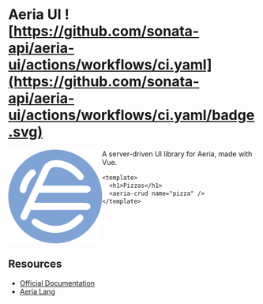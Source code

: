 # Aeria UI ![https://github.com/sonata-api/aeria-ui/actions/workflows/ci.yaml](https://github.com/sonata-api/aeria-ui/actions/workflows/ci.yaml/badge.svg)

<img
  align="left"
  src="/assets/aeria-logo.png"
  alt="Aeria Logo" 
  width="190px"
  height="190px"
/>


A server-driven UI library for Aeria, made with Vue.

```vue
<template>
  <h1>Pizzas</h1>
  <aeria-crud name="pizza" />
</template>
```

<br clear="left" />

<!-- ## Features -->

<!-- ### Minimalistically typed -->

<!-- A type-driven experience is provided with state-of-the-art TypeScript, no code generation required. Define your collection structure with a runtime JavaScript object then it's type will be made universally available, even to the frontend. -->

<!-- ### A more cohesive fullstack -->

<!-- Aeria makes your backend metadata fully available to the frontend with [JSON Schema](https://json-schema.org/), allowing third parties to quickly grasp how your data should be rendered. The official counterpart library [Aeria UI]() makes possible to bring up a complete frontend for an Aeria backend within minutes. -->

<!-- ### Better error handling -->

<!-- Inspired by functional languages, Aeria makes use of the much safer and runtime efficient `Either` approach to error handling. Route callbacks have their exceptions handled by default, so your application won't crash if you miss a try/catch block. -->

<!-- ### Runtime safety -->

<!-- All input data is optionally validated using the same schemas used during collection definition. Role-based access control and security checks for [common security weaknesses](https://github.com/sonata-api/sonata-api/tree/master/packages/security) are also shipped to allow even those who are unfamiliar with AppSec to build safely. -->


## Resources

- [Official Documentation](https://aeria.land/aeria/)
- [Aeria Lang](https://aeria.land/)

